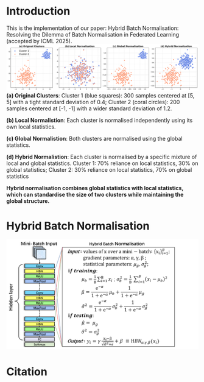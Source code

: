 # Introduction
This is the implementation of our paper: Hybrid Batch Normalisation: Resolving the Dilemma of Batch Normalisation in Federated Learning (accepted by ICML 2025).
<img src="./adaptive_normalisation.png" alt="adaptive_normalisation">
**(a) Original Clusters**:
Cluster 1 (blue squares): 300 samples centered at [5, 5] with a tight standard deviation of  0.4; 
Cluster 2 (coral circles): 200 samples centered at [-1, -1] with a wider standard deviation of 1.2.

**(b) Local Normalistion**:
Each cluster is normalised independently using its own local statistics. 

**(c) Global Normalistion**:
Both clusters are normalised using the global statistics. 

**(d) Hybrid Normalistion**:
Each cluster is normalised by a specific mixture of local and global statistics. 
Cluster 1: 70% reliance on local statistics, 30% on global statistics; Cluster 2: 30% reliance on local statistics, 70% on global statistics

**Hybrid normalisation combines global statistics with local statistics, which can standardise the size of two clusters while maintaining the global structure.**

# Hybrid Batch Normalisation
<img src="./HBN.png" alt="HybridBN" width="650">

# Citation
